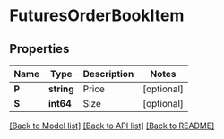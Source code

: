 # FuturesOrderBookItem

## Properties
Name | Type | Description | Notes
------------ | ------------- | ------------- | -------------
**P** | **string** | Price | [optional] 
**S** | **int64** | Size | [optional] 

[[Back to Model list]](../README.md#documentation-for-models) [[Back to API list]](../README.md#documentation-for-api-endpoints) [[Back to README]](../README.md)


